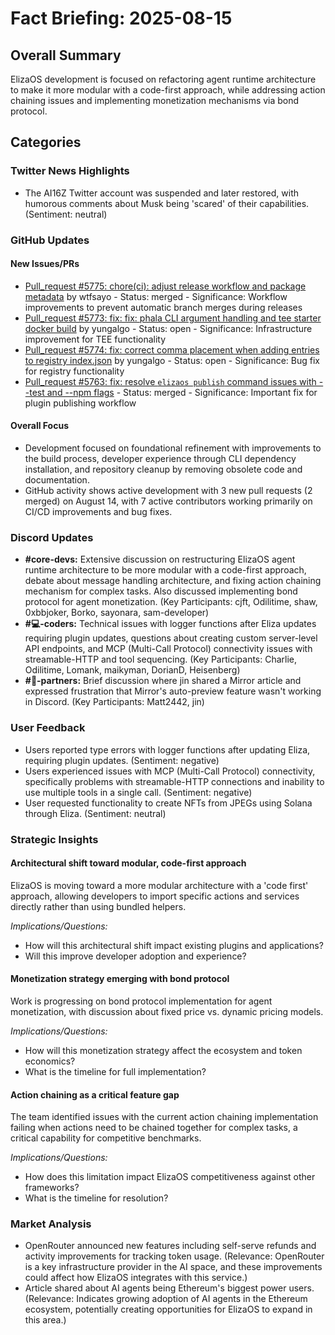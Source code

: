 # Fact Briefing: 2025-08-15

## Overall Summary
ElizaOS development is focused on refactoring agent runtime architecture to make it more modular with a code-first approach, while addressing action chaining issues and implementing monetization mechanisms via bond protocol.

## Categories

### Twitter News Highlights
- The AI16Z Twitter account was suspended and later restored, with humorous comments about Musk being 'scared' of their capabilities. (Sentiment: neutral)

### GitHub Updates

#### New Issues/PRs
- [Pull_request #5775: chore(ci): adjust release workflow and package metadata](#) by wtfsayo - Status: merged - Significance: Workflow improvements to prevent automatic branch merges during releases
- [Pull_request #5773: fix: fix: phala CLI argument handling and tee starter docker build](#) by yungalgo - Status: open - Significance: Infrastructure improvement for TEE functionality
- [Pull_request #5774: fix: correct comma placement when adding entries to registry index.json](#) by yungalgo - Status: open - Significance: Bug fix for registry functionality
- [Pull_request #5763: fix: resolve `elizaos publish` command issues with --test and --npm flags](#) - Status: merged - Significance: Important fix for plugin publishing workflow

#### Overall Focus
- Development focused on foundational refinement with improvements to the build process, developer experience through CLI dependency installation, and repository cleanup by removing obsolete code and documentation.
- GitHub activity shows active development with 3 new pull requests (2 merged) on August 14, with 7 active contributors working primarily on CI/CD improvements and bug fixes.

### Discord Updates
- **#core-devs:** Extensive discussion on restructuring ElizaOS agent runtime architecture to be more modular with a code-first approach, debate about message handling architecture, and fixing action chaining mechanism for complex tasks. Also discussed implementing bond protocol for agent monetization. (Key Participants: cjft, Odilitime, shaw, 0xbbjoker, Borko, sayonara, sam-developer)
- **#💻-coders:** Technical issues with logger functions after Eliza updates requiring plugin updates, questions about creating custom server-level API endpoints, and MCP (Multi-Call Protocol) connectivity issues with streamable-HTTP and tool sequencing. (Key Participants: Charlie, Odilitime, Lomank, maikyman, DorianD, Heisenberg)
- **#🥇-partners:** Brief discussion where jin shared a Mirror article and expressed frustration that Mirror's auto-preview feature wasn't working in Discord. (Key Participants: Matt2442, jin)

### User Feedback
- Users reported type errors with logger functions after updating Eliza, requiring plugin updates. (Sentiment: negative)
- Users experienced issues with MCP (Multi-Call Protocol) connectivity, specifically problems with streamable-HTTP connections and inability to use multiple tools in a single call. (Sentiment: negative)
- User requested functionality to create NFTs from JPEGs using Solana through Eliza. (Sentiment: neutral)

### Strategic Insights

#### Architectural shift toward modular, code-first approach
ElizaOS is moving toward a more modular architecture with a 'code first' approach, allowing developers to import specific actions and services directly rather than using bundled helpers.

*Implications/Questions:*
  - How will this architectural shift impact existing plugins and applications?
  - Will this improve developer adoption and experience?

#### Monetization strategy emerging with bond protocol
Work is progressing on bond protocol implementation for agent monetization, with discussion about fixed price vs. dynamic pricing models.

*Implications/Questions:*
  - How will this monetization strategy affect the ecosystem and token economics?
  - What is the timeline for full implementation?

#### Action chaining as a critical feature gap
The team identified issues with the current action chaining implementation failing when actions need to be chained together for complex tasks, a critical capability for competitive benchmarks.

*Implications/Questions:*
  - How does this limitation impact ElizaOS competitiveness against other frameworks?
  - What is the timeline for resolution?

### Market Analysis
- OpenRouter announced new features including self-serve refunds and activity improvements for tracking token usage. (Relevance: OpenRouter is a key infrastructure provider in the AI space, and these improvements could affect how ElizaOS integrates with this service.)
- Article shared about AI agents being Ethereum's biggest power users. (Relevance: Indicates growing adoption of AI agents in the Ethereum ecosystem, potentially creating opportunities for ElizaOS to expand in this area.)